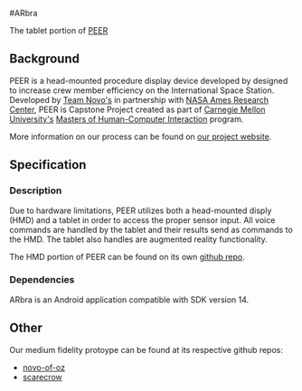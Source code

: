 #ARbra

The tablet portion of [PEER](http://www.github.com/cmuellerrr/PEER)


## Background

PEER is a head-mounted procedure display device developed by designed to increase crew member efficiency on the International Space Station.
Developed by [Team Novo's](http://www.teamnovo.com) in partnership with [NASA Ames Research Center](http://www.nasa.gov/centers/ames/home/index.html#.UgE-cZLVCSo), 
PEER is Capstone Project created as part of [Carnegie Mellon University's](http://www.cmu.edu/index.shtml) [Masters of Human-Computer Interaction](http://www.hcii.cmu.edu/) program.

More information on our process can be found on [our project website](http://www.teamnovo.com).


## Specification


### Description

Due to hardware limitations, PEER utilizes both a head-mounted disply (HMD) and a tablet in order to access the proper sensor input.  All voice commands are handled by the tablet 
and their results send as commands to the HMD.  The tablet also handles are augmented reality functionality.

The HMD portion of PEER can be found on its own [github repo](http://www.github.com/gordonsliu/PEER).


### Dependencies

ARbra is an Android application compatible with SDK version 14.


## Other

Our medium fidelity protoype can be found at its respective github repos:

* [novo-of-oz](http://www.github.com/cmuellerrr/novo-of-oz)
* [scarecrow](http://www.github.com/cmuellerrr/scarecrow)
